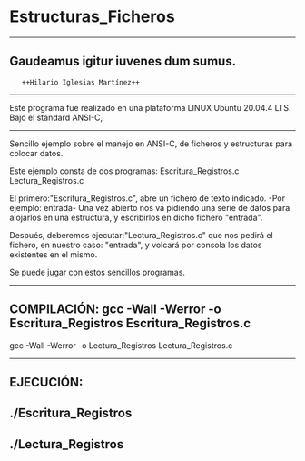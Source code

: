 # Estructuras_Ficheros

  
----------------------------------------------
   Gaudeamus igitur iuvenes dum sumus.
----------------------------------------------
       ++Hilario Iglesias Martínez++
---------------------------------------------
Este programa fue realizado en una plataforma
LINUX Ubuntu 20.04.4 LTS.
Bajo el standard ANSI-C,
 
-------------------------------------------

Sencillo ejemplo sobre el manejo
en ANSI-C, de ficheros y estructuras para
colocar datos.

Este ejemplo consta de dos programas:
Escritura_Registros.c
Lectura_Registros.c

El primero:"Escritura_Registros.c", abre 
un fichero de texto indicado.
-Por ejemplo: entrada-
Una vez abierto nos va pidiendo 
una serie de datos para alojarlos en una estructura,
y escribirlos en dicho fichero "entrada".

Después, deberemos ejecutar:"Lectura_Registros.c"
que  nos pedirá  el fichero, en nuestro caso:
 "entrada", y volcará por consola
los datos existentes en el mismo.

Se puede jugar con estos sencillos programas.
**************************************************************
COMPILACIÓN:
gcc -Wall -Werror -o  Escritura_Registros Escritura_Registros.c
--------------------------------------------------------------------------
gcc -Wall -Werror  -o Lectura_Registros Lectura_Registros.c

------------------------------------------------------------
EJECUCIÓN:
--------------------------------------------------
./Escritura_Registros
--------------------------------------------------------
./Lectura_Registros 
----------------------------------------------------------



